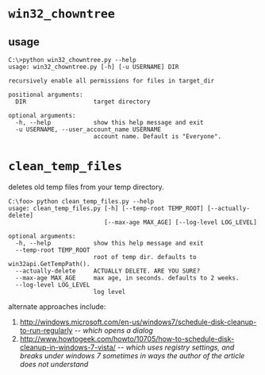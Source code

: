 `win32_chowntree`
=================

usage
-----

    C:\>python win32_chowntree.py --help
    usage: win32_chowntree.py [-h] [-u USERNAME] DIR

    recursively enable all permissions for files in target_dir

    positional arguments:
      DIR                   target directory

    optional arguments:
      -h, --help            show this help message and exit
      -u USERNAME, --user_account_name USERNAME
                            account name. Default is "Everyone".

`clean_temp_files`
==================

deletes old temp files from your temp directory.


    C:\foo> python clean_temp_files.py --help
    usage: clean_temp_files.py [-h] [--temp-root TEMP_ROOT] [--actually-delete]
                               [--max-age MAX_AGE] [--log-level LOG_LEVEL]

    optional arguments:
      -h, --help            show this help message and exit
      --temp-root TEMP_ROOT
                            root of temp dir. defaults to win32api.GetTempPath().
      --actually-delete     ACTUALLY DELETE. ARE YOU SURE?
      --max-age MAX_AGE     max age, in seconds. defaults to 2 weeks.
      --log-level LOG_LEVEL
                            log level

alternate approaches include:

1.  http://windows.microsoft.com/en-us/windows7/schedule-disk-cleanup-to-run-regularly -- *which opens a dialog*
2.  http://www.howtogeek.com/howto/10705/how-to-schedule-disk-cleanup-in-windows-7-vista/ -- *which uses registry settings, and breaks under windows 7 sometimes in ways the author of the article does not understand*
